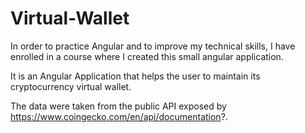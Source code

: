 # Virtual-Wallet

In order to practice Angular and to improve my technical skills, I have enrolled in a course where I created this small angular application.

It is an Angular Application that helps the user to maintain its cryptocurrency virtual wallet.

The data were taken from the public API exposed by https://www.coingecko.com/en/api/documentation?.
